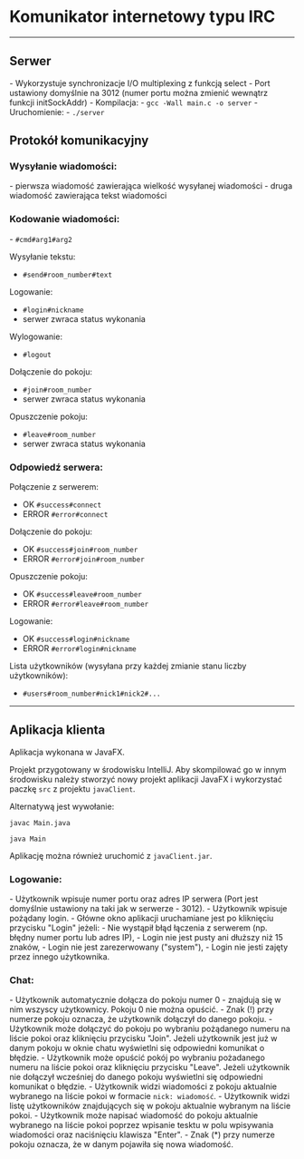 <h1>Komunikator internetowy typu IRC</h1>

---
<h2>Serwer</h2>
- Wykorzystuje synchronizacje I/O multiplexing z funkcją select
- Port ustawiony domyślnie na 3012 (numer portu można zmienić wewnątrz funkcji initSockAddr)
- Kompilacja:
    - <code>gcc -Wall main.c -o server</code>
- Uruchomienie:
    - <code>./server</code>
    
<h2>Protokół komunikacyjny</h2>

<h3>Wysyłanie wiadomości:</h3>
- pierwsza wiadomość zawierająca wielkość wysyłanej wiadomości
- druga wiadomość zawierająca tekst wiadomości

<h3>Kodowanie wiadomości:</h3>
- <code>#cmd#arg1#arg2</code>

Wysyłanie tekstu:
- <code>#send#room_number#text</code>

Logowanie:
- <code>#login#nickname</code>
- serwer zwraca status wykonania

Wylogowanie:
- <code>#logout</code>

Dołączenie do pokoju:
- <code>#join#room_number</code>
- serwer zwraca status wykonania

Opuszczenie pokoju:
- <code>#leave#room_number</code>
- serwer zwraca status wykonania


<h3>Odpowiedź serwera:</h3>

Połączenie z serwerem:
- OK    <code>#success#connect</code>
- ERROR <code>#error#connect</code>

Dołączenie do pokoju:
- OK    <code>#success#join#room_number</code>
- ERROR <code>#error#join#room_number</code>

Opuszczenie pokoju:
- OK    <code>#success#leave#room_number</code>
- ERROR <code>#error#leave#room_number</code>

Logowanie:
- OK    <code>#success#login#nickname</code>
- ERROR <code>#error#login#nickname</code>

Lista użytkowników (wysyłana przy każdej zmianie stanu liczby użytkowników):
- <code>#users#room_number#nick1#nick2#...</code>

---

<h2>Aplikacja klienta</h2>
Aplikacja wykonana w JavaFX.

Projekt przygotowany w środowisku IntelliJ. Aby skompilować go w innym środowisku 
należy stworzyć nowy projekt aplikacji JavaFX i wykorzystać paczkę 
<code>src</code> z projektu <code>javaClient</code>. 

Alternatywą jest wywołanie:

<code>javac Main.java</code>

<code>java Main</code>

Aplikację można również uruchomić z <code>javaClient.jar</code>.

<h3>Logowanie:</h3>
- Użytkownik wpisuje numer portu oraz adres IP serwera (Port jest domyślnie ustawiony na taki jak w serwerze - 3012).
- Użytkownik wpisuje pożądany login.
- Główne okno aplikacji uruchamiane jest po kliknięciu przycisku "Login" jeżeli:
    - Nie wystąpił błąd łączenia z serwerem (np. błędny numer portu lub adres IP),
    - Login nie jest pusty ani dłuższy niż 15 znaków,
    - Login nie jest zarezerwowany ("system"),
    - Login nie jesti zajęty przez innego użytkownika.

<h3>Chat:</h3>
- Użytkownik automatycznie dołącza do pokoju numer 0 - znajdują się w nim
wszyscy użytkownicy. Pokoju 0 nie można opuścić.
- Znak (!) przy numerze pokoju oznacza, że użytkownik dołączył do danego pokoju.
- Użytkownik może dołączyć do pokoju po wybraniu pożądanego numeru na liście 
pokoi oraz kliknięciu przycisku "Join". Jeżeli użytkownik jest już w danym 
pokoju w oknie chatu wyświetlni się odpowiedni komunikat o błędzie.
- Użytkownik może opuścić pokój po wybraniu pożadanego numeru na liście pokoi 
oraz kliknięciu przycisku "Leave". Jeżeli użytkownik nie dołączył wcześniej do 
danego pokoju wyświetlni się odpowiedni komunikat o błędzie.
- Użytkownik widzi wiadomości z pokoju aktualnie wybranego na liście pokoi w 
formacie <code>nick: wiadomość</code>.
- Użytkownik widzi listę użytkowników znajdujących się w pokoju aktualnie 
wybranym na liście pokoi.
- Użytkownik może napisać wiadomość do pokoju aktualnie wybranego na liście 
pokoi poprzez wpisanie tesktu w polu wpisywania wiadomości oraz naciśnięciu 
klawisza "Enter".
- Znak (*) przy numerze pokoju oznacza, że w danym pojawiła się nowa wiadomość.